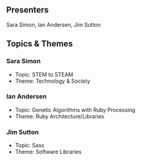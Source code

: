 ## Presenters

Sara Simon, Ian Andersen, Jim Sutton

## Topics & Themes

### Sara Simon

* Topic: STEM to STEAM
* Theme: Technology & Society

### Ian Andersen

* Topic: Genetic Algorithms with Ruby Processing
* Theme: Ruby Architecture/Libraries

### Jim Sutton

* Topic: Sass
* Theme: Software Libraries
